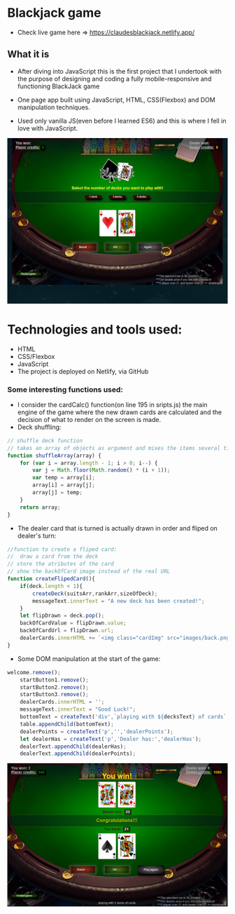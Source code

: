 
# Blackjack game

- Check live game here => https://claudesblackjack.netlify.app/


## What it is

- After diving into JavaScript this is the first project that I undertook with the purpose of designing and coding a fully mobile-responsive and functioning BlackJack game

- One page app built using JavaScript, HTML, CSS(Flexbox) and DOM manipulation techniques.
- Used only vanilla JS(even before I learned ES6) and this is where I fell in love with JavaScript.

![Image of Blackjack](images/blackjack.png)

# Technologies and tools used:
- HTML 
- CSS/Flexbox 
- JavaScript
- The project is deployed on Netlify, via GitHub


### Some interesting functions used:

- I consider the cardCalc() function(on line 195 in sripts.js) the main engine of the game where the new drawn cards are calculated and the decision of what to render on the screen is made.
- Deck shuffling:

```javascript
// shuffle deck function
// takes an array of objects as argument and mixes the items several time
function shuffleArray(array) {
    for (var i = array.length - 1; i > 0; i--) {
        var j = Math.floor(Math.random() * (i + 1));
        var temp = array[i];
        array[i] = array[j];
        array[j] = temp;
    }
    return array;
}
```
- The dealer card that is turned is actually drawn in order and fliped on dealer's turn:
```javascript
//function to create a fliped card:
//  draw a card from the deck
// store the atributes of the card
// show the backOfCard image instead of the real URL
function createFlipedCard(){
    if(deck.length < 1){
        createDeck(suitsArr,rankArr,sizeOfDeck);
        messageText.innerText = "A new deck has been created!";
    }
    let flipDrawn = deck.pop();
    backOfCardValue = flipDrawn.value;
    backOfCardUrl = flipDrawn.url;
    dealerCards.innerHTML += `<img class="cardImg" src="images/back.png" alt="">`;
}
```

- Some DOM manipulation at the start of the game:
```javascript
welcome.remove();
    startButton1.remove();
    startButton2.remove();
    startButton3.remove();
    dealerCards.innerHTML = '';
    messageText.innerText = "Good Luck!";
    bottomText = createText('div',`playing with ${decksText} of cards`,'bottom2');
    table.appendChild(bottomText);
    dealerPoints = createText('p','','dealerPoints');
    let dealerHas = createText('p','Dealer has:','dealerHas');
    dealerText.appendChild(dealerHas);
    dealerText.appendChild(dealerPoints);
```


![blackjack demo](images/snipp.PNG)